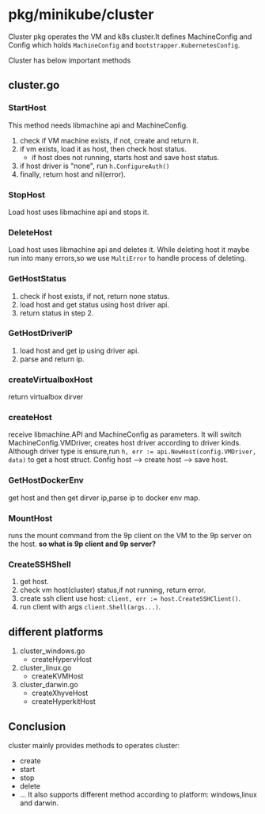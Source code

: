 # pkg/minikube/cluster
Cluster pkg operates the VM and k8s cluster.It defines MachineConfig and Config which holds `MachineConfig` and `bootstrapper.KubernetesConfig`.

Cluster has below important methods

## cluster.go
### StartHost
This method needs libmachine api and MachineConfig.
1. check if VM machine exists, if not, create and return it.
2. if vm exists, load it as host, then check host status.
    - if host does not running, starts host and save host status.
3. if host driver is "none", run `h.ConfigureAuth()`
4. finally, return host and nil(error).

### StopHost
Load host uses libmachine api and stops it.

### DeleteHost
Load host uses libmachine api and deletes it.
While deleting host it maybe run into many errors,so we use `MultiError` to handle process of deleting.

### GetHostStatus
1. check if host exists, if not, return none status.
2. load host and get status using host driver api.
3. return status in step 2.

### GetHostDriverIP
1. load host and get ip using driver api.
2. parse and return ip.

### createVirtualboxHost
return virtualbox dirver

### createHost
receive libmachine.API and MachineConfig as parameters.
It will switch MachineConfig.VMDriver, creates host driver according to driver kinds.
Although driver type is ensure,run `h, err := api.NewHost(config.VMDriver, data)` to get a host struct.
Config host --> create host --> save host.

### GetHostDockerEnv
get host and then get dirver ip,parse ip to docker env map.

### MountHost
runs the mount command from the 9p client on the VM to the 9p server on the host.
**so what is 9p client and 9p server?**

### CreateSSHShell
1. get host.
2. check vm host(cluster) status,if not running, return error.
3. create ssh client use host: `client, err := host.CreateSSHClient()`.
4. run client with args `client.Shell(args...)`.


## different platforms
1. cluster_windows.go
    - createHypervHost
2. cluster_linux.go
    - createKVMHost
3. cluster_darwin.go
    - createXhyveHost
    - createHyperkitHost

## Conclusion
cluster mainly provides methods to operates cluster:
- create
- start
- stop
- delete
- ...
It also supports different method according to platform: windows,linux and darwin.